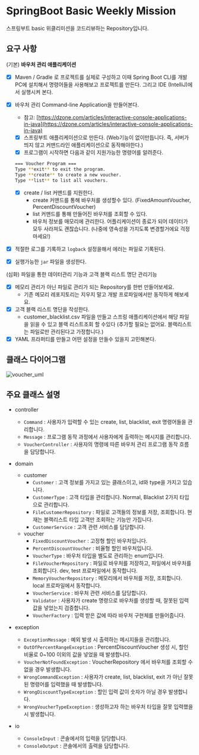 # SpringBoot Basic Weekly Mission
스프링부트 basic 위클리미션을 코드리뷰하는 Repository입니다.

## 요구 사항
(기본) **바우처 관리 애플리케이션**
- [x]  Maven / Gradle 로 프로젝트를 실제로 구성하고 이때 Spring Boot CLI를 개발PC에 설치해서 명령어들을 사용해보고 프로젝트를 만든다. 그리고 IDE (IntelliJ)에서 실행시켜 본다.
- [x]  바우처 관리 Command-line Application을 만들어본다.
    - 참고: [https://dzone.com/articles/interactive-console-applications-in-java](https://dzone.com/articles/interactive-console-applications-in-java)
    - [x]  스프링부트 애플리케이션으로 만든다. (Web기능이 없이만듭니다. 즉, 서버가 띄지 않고 커맨드라인 애플리케이션으로 동작해야한다.)
    - [x]  프로그램이 시작하면 다음과 같이 지원가능한 명령어를 알려준다.

   ```bash
   === Voucher Program ===
   Type **exit** to exit the program.
   Type **create** to create a new voucher.
   Type **list** to list all vouchers.
   ```

    - [x]  create / list 커맨드를 지원한다.
        - create 커맨드를 통해 바우처를 생성할수 있다. (FixedAmountVoucher, PercentDiscountVoucher)
        - list 커맨드를 통해 만들어진 바우처를 조회할 수 있다.
        - 바우처 정보를 매모리에 관리한다. 어플리케이션이 종료가 되어 데이터가 모두 사라져도 괜찮습니다. (나중에 영속성을 가지도록 변경할거에요 걱정마세요!)

- [x]  적절한 로그를 기록하고 `logback` 설정을해서 에러는 파일로 기록된다.
- [x]  실행가능한 `jar` 파일을 생성한다.

(심화) 파일을 통한 데이터관리 기능과 고객 블랙 리스트 명단 관리기능
- [x]  메모리 관리가 아닌 파일로 관리가 되는 Repository를 한번 만들어보세요.
    - 기존 메모리 레포지토리는 지우지 말고 개발 프로파일에서만 동작하게 해보세요.
- [x]  고객 블랙 리스트 명단을 작성한다.
    - customer_blacklist.csv 파일을 만들고 스프링 애플리케이션에서 해당 파일을 읽을 수 있고 블랙 리스트조회 할 수있다 (추가할 필요는 없어요. 블랙리스트는 파일로만 관리된다고 가정합니다.)
- [x]  YAML 프라퍼티를 만들고 어떤 설정을 만들수 있을지 고민해본다.

## 클래스 다이어그램
![voucher_uml](https://user-images.githubusercontent.com/82152173/200182636-46f8ae9f-4ece-4a7d-b570-584e90e3f5d8.PNG)

## 주요 클래스 설명
- controller
    - `Command` : 사용자가 입력할 수 있는 create, list, blacklist, exit 명령어들을 관리합니다.
    - `Message` : 프로그램 동작 과정에서 사용자에게 출력하는 메시지를 관리합니다.
    - `VoucherController` : 사용자의 명령에 따른 바우처 관리 프로그램 동작 흐름을 담당합니다.

- domain
    - customer
        - `Customer` : 고객 정보를 가지고 있는 클래스이고, id와 type을 가지고 있습니다.
        - `CustomerType` : 고객 타입을 관리합니다. Normal, Blacklist 2가지 타입으로 관리합니다.
        - `FileCustomerRepository` : 파일로 고객들의 정보를 저장, 조회합니다.  현재는 블랙리스트 타입 고객만 조회하는 기능만 가집니다.
        - `CustomerService` : 고객 관련 서비스를 담당합니다.
    - voucher
        - `FixedDiscountVoucher` : 고정형 할인 바우처입니다.
        - `PercentDiscountVoucher` : 비율형 할인 바우처입니다.
        - `VoucherType` : 바우처 타입을 별도로 관리하는 enum입니다.
        - `FileVoucherRepository` : 파일로 바우처를 저장하고, 파일에서 바우처를 조회합니다. dev, test 프로파일에서 동작합니다.
        - `MemoryVoucherRepository` : 메모리에서 바우처를 저장, 조회합니다. local 프로파일에서 동작합니다.
        - `VoucherService` :  바우처 관련 서비스를 담당합니다.
        - `Validator` : 사용자가 create 명령으로 바우처를 생성할 때, 잘못된 입력값을 넣었는지 검증합니다.
        - `VoucherFactory` : 입력 받은 값에 따라 바우처 구현체를 만들어줍니다.
- exception
    - `ExceptionMessage` : 예외 발생 시 출력하는 메시지들을 관리합니다.
    - `OutOfPercentRangeException` : PercentDiscountVoucher 생성 시, 할인 비율로 0~100 이외의 값을 넣었을 때 발생합니다.
    - `VoucherNotFoundException` : VoucherRepository 에서 바우처를 조회할 수 없을 경우 발생합니다.
    - `WrongCommandException` : 사용자가 create, list, blacklist, exit 가 아닌 잘못된 명령어를 입력했을 때 발생합니다.
    - `WrongDiscountTypeException` : 할인 입력 값이 숫자가 아닐 경우 발생합니다.
    - `WrongVoucherTypeException` : 생성하고자 하는 바우처 타입을 잘못 입력했을 시 발생합니다.
- io
    - `ConsoleInput` : 콘솔에서의 입력을 담당합니다.
    - `ConsoleOutput` : 콘솔에서의 출력을 담당합니다.
